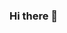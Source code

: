 ### Hi there 👋

<!--
**andrew-osborne-sonarsource/andrew-osborne-sonarsource** is a ✨ _special_ ✨ repository because its `README.md` (this file) appears on your GitHub profile.

Here are some ideas to get you started:

- 🔭 I’m currently working on setting up GitHub and building a library of projects
- 🌱 I’m currently learning how to set up GitHub with SonarCloud
- 👯 I’m looking to collaborate on learning experiences
- 💬 Ask me about SonarLint, what it is like to work at Sonar
- ⚡ Fun fact: I work better with headphones and an espresso
-->
